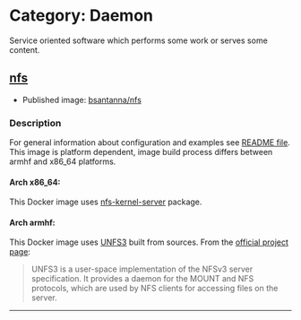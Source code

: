# Category: Daemon

Service oriented software which performs some work or serves some content.


## [nfs](nfs/)

 - Published image: [bsantanna/nfs](https://hub.docker.com/r/bsantanna/nds/)

### Description

For general information about configuration and examples see [README file](nfs/).
This image is platform dependent, image build process differs between armhf and x86_64 platforms.

#### Arch x86_64:
This Docker image uses [nfs-kernel-server](https://packages.ubuntu.com/xenial/nfs-kernel-server) package.

#### Arch armhf:
This Docker image uses [UNFS3](http://unfs3.sourceforge.net) built from sources. 
From the [official project page](http://unfs3.sourceforge.net):

>UNFS3 is a user-space implementation of the NFSv3 server specification. It provides a daemon for the MOUNT and NFS protocols, which are used by NFS clients for accessing files on the server. 



---